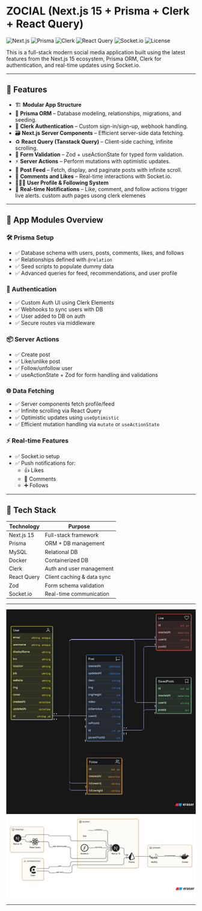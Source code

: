 # ZOCIAL (Next.js 15 + Prisma + Clerk + React Query)

![Next.js](https://img.shields.io/badge/Next.js-15-black?logo=nextdotjs)
![Prisma](https://img.shields.io/badge/Prisma-ORM-blue?logo=prisma)
![Clerk](https://img.shields.io/badge/Auth-Clerk-orange?logo=clerk)
![React Query](https://img.shields.io/badge/React%20Query-TanStack-critical?logo=reactquery)
![Socket.io](https://img.shields.io/badge/Real--Time-Socket.io-lightgrey?logo=socketdotio)
![License](https://img.shields.io/badge/License-MIT-green)

This is a full-stack modern social media application built using the latest features from the Next.js 15 ecosystem, Prisma ORM, Clerk for authentication, and real-time updates using Socket.io.

---


## 🚀 Features

- 🏗️ **Modular App Structure**
- 🧠 **Prisma ORM** – Database modeling, relationships, migrations, and seeding.
- 🔐 **Clerk Authentication** – Custom sign-in/sign-up, webhook handling.
- 🗃️ **Next.js Server Components** – Efficient server-side data fetching.
- ♻️ **React Query (Tanstack Query)** – Client-side caching, infinite scrolling.
- 🧪 **Form Validation** – Zod + useActionState for typed form validation.
- ⚡ **Server Actions** – Perform mutations with optimistic updates.
- 💬 **Post Feed** – Fetch, display, and paginate posts with infinite scroll.
- 🧾 **Comments and Likes** – Real-time interactions with Socket.io.
- 🧑‍🤝‍🧑 **User Profile & Following System**
- 🔔 **Real-time Notifications** – Like, comment, and follow actions trigger live alerts.
custom auth pages usong clerk elemenes

---

## 🧱 App Modules Overview

### 🛠️ Prisma Setup
- ✅ Database schema with users, posts, comments, likes, and follows
- ✅ Relationships defined with `@relation`
- ✅ Seed scripts to populate dummy data
- ✅ Advanced queries for feed, recommendations, and user profile

### 🔐 Authentication
- ✅ Custom Auth UI using Clerk Elements
- ✅ Webhooks to sync users with DB
- ✅ User added to DB on auth
- ✅ Secure routes via middleware

### 📦 Server Actions
- ✅ Create post
- ✅ Like/unlike post
- ✅ Follow/unfollow user
- ✅ useActionState + Zod for form handling and validations

### 🌐 Data Fetching
- ✅ Server components fetch profile/feed
- ✅ Infinite scrolling via React Query
- ✅ Optimistic updates using `useOptimistic`
- ✅ Efficient mutation handling via `mutate` or `useActionState`

### ⚡ Real-time Features
- ✅ Socket.io setup
- ✅ Push notifications for:
  - 👍 Likes
  - 💬 Comments
  - ➕ Follows

---

## 🧪 Tech Stack

| Technology | Purpose |
|------------|---------|
| Next.js 15 | Full-stack framework |
| Prisma     | ORM + DB management |
| MySQL      | Relational DB |
| Docker     | Containerized DB |
| Clerk      | Auth and user management |
| React Query| Client caching & data sync |
| Zod        | Form schema validation |
| Socket.io  | Real-time communication |

---

![ER Diagram](public/general/er-diagram.png)
![ER Diagram](public/general/arc-diagram.png)

---


